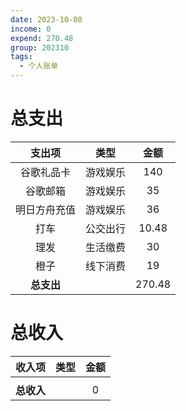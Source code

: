 ```yaml
---
date: 2023-10-08
income: 0
expend: 270.48
group: 202310
tags:
  - 个人账单
---
```

# 总支出

|    支出项    |   类型   |  金额  |
|:------------:|:--------:|:------:|
|  谷歌礼品卡  | 游戏娱乐 |  140   |
|   谷歌邮箱   | 游戏娱乐 |   35   |
| 明日方舟充值 | 游戏娱乐 |   36   |
|     打车     | 公交出行 | 10.48  |
|     理发     | 生活缴费 |   30   |
|     橙子     | 线下消费 |   19   |
|  **总支出**  |          | 270.48 |
<!-- TBLFM: @>$3=sum(@I..@-1) -->

# 总收入
|   收入项   | 类型 | 金额 |
|:----------:|:----:|:----:|
|            |      |      | 
| **总收入** |      |  0   |
<!-- TBLFM: @>$3=sum(@I..@-1) -->